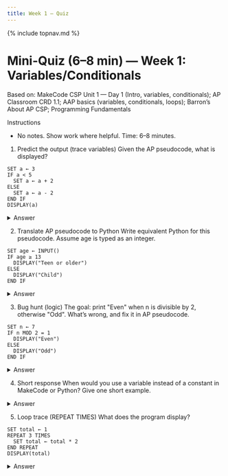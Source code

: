 ```yaml
---
title: Week 1 — Quiz
---
```

{% include topnav.md %}

# Mini-Quiz (6–8 min) — Week 1: Variables/Conditionals

Based on: MakeCode CSP Unit 1 — Day 1 (Intro, variables, conditionals); AP Classroom CRD 1.1; AAP basics (variables, conditionals, loops); Barron’s About AP CSP; Programming Fundamentals

Instructions
- No notes. Show work where helpful. Time: 6–8 minutes.

1. Predict the output (trace variables)
Given the AP pseudocode, what is displayed?

```text
SET a ← 3
IF a < 5
  SET a ← a + 2
ELSE
  SET a ← a - 2
END IF
DISPLAY(a)
```

<details markdown="1"><summary>Answer</summary>
a starts as 3, 3 < 5 is true, so a ← 3 + 2 = 5. DISPLAY prints 5.
</details>

2. Translate AP pseudocode to Python
Write equivalent Python for this pseudocode. Assume age is typed as an integer.

```text
SET age ← INPUT()
IF age ≥ 13
  DISPLAY("Teen or older")
ELSE
  DISPLAY("Child")
END IF
```

<details markdown="1"><summary>Answer</summary>

```python
age = int(input())
if age >= 13:
    print("Teen or older")
else:
    print("Child")
```

Notes: INPUT() returns text; cast to int. DISPLAY maps to print.
</details>

3. Bug hunt (logic)
The goal: print "Even" when n is divisible by 2, otherwise "Odd". What’s wrong, and fix it in AP pseudocode.

```text
SET n ← 7
IF n MOD 2 = 1
  DISPLAY("Even")
ELSE
  DISPLAY("Odd")
END IF
```

<details markdown="1"><summary>Answer</summary>
The condition is reversed. n MOD 2 = 0 means even.

```text
SET n ← 7
IF n MOD 2 = 0
  DISPLAY("Even")
ELSE
  DISPLAY("Odd")
END IF
```

Explanation: MOD gives the remainder. Even numbers have remainder 0 when divided by 2.
</details>

4. Short response
When would you use a variable instead of a constant in MakeCode or Python? Give one short example.

<details markdown="1"><summary>Answer</summary>
Use a variable when the value can change during the program (e.g., a running total, score, user input). Constants are for values that don’t change (like PI, max lives).

Example: keep a score that increases when the player earns points.
</details>

5. Loop trace (REPEAT TIMES)
What does the program display?

```text
SET total ← 1
REPEAT 3 TIMES
  SET total ← total * 2
END REPEAT
DISPLAY(total)
```

<details markdown="1"><summary>Answer</summary>
Start 1 → after 1st: 2 → after 2nd: 4 → after 3rd: 8. DISPLAY prints 8.
</details>
